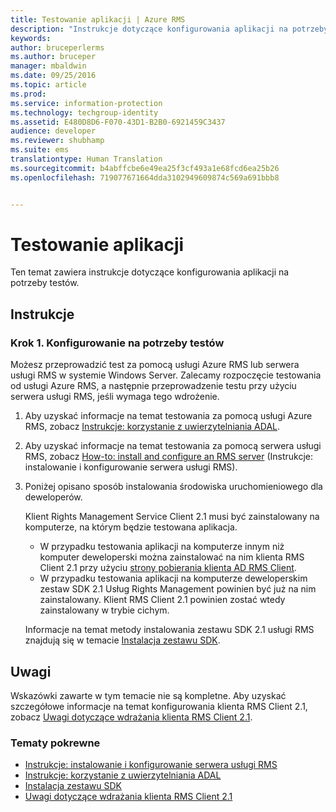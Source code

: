 ```yaml
---
title: Testowanie aplikacji | Azure RMS
description: "Instrukcje dotyczące konfigurowania aplikacji na potrzeby testów."
keywords: 
author: bruceperlerms
ms.author: bruceper
manager: mbaldwin
ms.date: 09/25/2016
ms.topic: article
ms.prod: 
ms.service: information-protection
ms.technology: techgroup-identity
ms.assetid: E480D8D6-F070-43D1-B2B0-6921459C3437
audience: developer
ms.reviewer: shubhamp
ms.suite: ems
translationtype: Human Translation
ms.sourcegitcommit: b4abffcbe6e49ea25f3cf493a1e68fcd6ea25b26
ms.openlocfilehash: 719077671664dda3102949609874c569a691bbb8


---
```


# <a name="testing-your-application"></a>Testowanie aplikacji

Ten temat zawiera instrukcje dotyczące konfigurowania aplikacji na potrzeby testów.

## <a name="instructions"></a>Instrukcje

### <a name="step-1-setup-for-testing"></a>Krok 1. Konfigurowanie na potrzeby testów

Możesz przeprowadzić test za pomocą usługi Azure RMS lub serwera usługi RMS w systemie Windows Server. Zalecamy rozpoczęcie testowania od usługi Azure RMS, a następnie przeprowadzenie testu przy użyciu serwera usługi RMS, jeśli wymaga tego wdrożenie.

1. Aby uzyskać informacje na temat testowania za pomocą usługi Azure RMS, zobacz [Instrukcje: korzystanie z uwierzytelniania ADAL](how-to-use-adal-authentication.md).
2. Aby uzyskać informacje na temat testowania za pomocą serwera usługi RMS, zobacz [How-to: install and configure an RMS server](how-to-install-and-configure-an-rms-server.md) (Instrukcje: instalowanie i konfigurowanie serwera usługi RMS).
3. Poniżej opisano sposób instalowania środowiska uruchomieniowego dla deweloperów.

   Klient Rights Management Service Client 2.1 musi być zainstalowany na komputerze, na którym będzie testowana aplikacja.
   - W przypadku testowania aplikacji na komputerze innym niż komputer deweloperski można zainstalować na nim klienta RMS Client 2.1 przy użyciu [strony pobierania klienta AD RMS Client](http://www.microsoft.com/en-us/download/details.aspx?id=38396).
   - W przypadku testowania aplikacji na komputerze deweloperskim zestaw SDK 2.1 Usług Rights Management powinien być już na nim zainstalowany. Klient RMS Client 2.1 powinien zostać wtedy zainstalowany w trybie cichym.

    Informacje na temat metody instalowania zestawu SDK 2.1 usługi RMS znajdują się w temacie [Instalacja zestawu SDK](install-the-rms-sdk.md).

## <a name="remarks"></a>Uwagi

Wskazówki zawarte w tym temacie nie są kompletne. Aby uzyskać szczegółowe informacje na temat konfigurowania klienta RMS Client 2.1, zobacz [Uwagi dotyczące wdrażania klienta RMS Client 2.1](https://technet.microsoft.com/en-us/library/jj159267(WS.10).aspx).

### <a name="related-topics"></a>Tematy pokrewne

* [Instrukcje: instalowanie i konfigurowanie serwera usługi RMS](how-to-install-and-configure-an-rms-server.md)
* [Instrukcje: korzystanie z uwierzytelniania ADAL](how-to-use-adal-authentication.md)
* [Instalacja zestawu SDK](install-the-rms-sdk.md)
* [Uwagi dotyczące wdrażania klienta RMS Client 2.1](https://technet.microsoft.com/en-us/library/jj159267(WS.10).aspx)
 

 



<!--HONumber=Nov16_HO1-->


